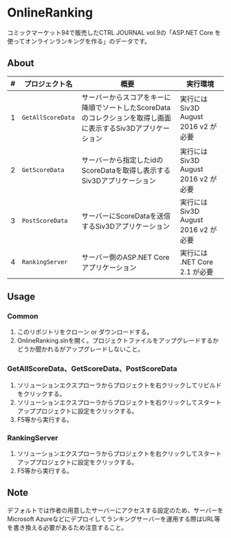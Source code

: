 # OnlineRanking

コミックマーケット94で販売したCTRL JOURNAL vol.9の「ASP.NET Core を使ってオンラインランキングを作る」のデータです。

## About

|#|プロジェクト名|概要|実行環境|
|----|----|----|----|
|1 | `GetAllScoreData`|サーバーからスコアをキーに降順でソートしたScoreDataのコレクションを取得し画面に表示するSiv3Dアプリケーション|実行には Siv3D August 2016 v2 が必要|
|2 | `GetScoreData`|サーバーから指定したidのScoreDataを取得し表示するSiv3Dアプリケーション|実行には Siv3D August 2016 v2 が必要|
|3 | `PostScoreData`|サーバーにScoreDataを送信するSiv3Dアプリケーション|実行には Siv3D August 2016 v2 が必要|
|4 | `RankingServer`|サーバー側のASP.NET Coreアプリケーション|実行には .NET Core 2.1 が必要|

## Usage

### Common

1. このリポジトリをクローン or ダウンロードする。
1. OnlineRanking.slnを開く。プロジェクトファイルをアップグレードするかどうか聞かれるがアップグレードしないこと。

### GetAllScoreData、GetScoreData、PostScoreData

1. ソリューションエクスプローラからプロジェクトを右クリックしてリビルドをクリックする。
1. ソリューションエクスプローラからプロジェクトを右クリックしてスタートアッププロジェクトに設定をクリックする。
1. F5等から実行する。

### RankingServer

1. ソリューションエクスプローラからプロジェクトを右クリックしてスタートアッププロジェクトに設定をクリックする。
1. F5等から実行する。

## Note

デフォルトでは作者の用意したサーバーにアクセスする設定のため、サーバーをMicrosoft Azureなどにデプロイしてランキングサーバーを運用する際はURL等を書き換える必要があるため注意すること。
